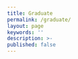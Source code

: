 ```yaml
---
title: Graduate
permalink: /graduate/
layout: page
keywords: ''
description: >-
published: false
---
```

